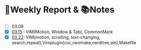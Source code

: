 :calendar:Weekly Report \& :books:Notes
======================

- [ ] 03.08
- [x] [03.15](https://github.com/TinusgragLin/summary/blob/master/note/Note-b3.15-u3.26-VIM-CommonMark.md) : VIM(Motion, Window \& Tab), CommonMark
- [x] [03.22](https://github.com/TinusgragLin/summary/blob/master/weeklyReport/rep-w3.22.md): VIM(motion, scrolling, text-changing, search,repeat),Vimplugin(coc,neomake,nerdtree,ale),Makefile
